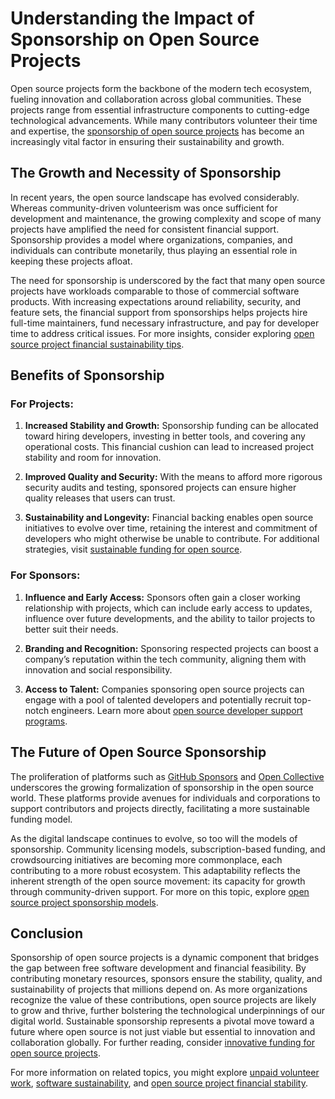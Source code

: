 # Understanding the Impact of Sponsorship on Open Source Projects

Open source projects form the backbone of the modern tech ecosystem, fueling innovation and collaboration across global communities. These projects range from essential infrastructure components to cutting-edge technological advancements. While many contributors volunteer their time and expertise, the [sponsorship of open source projects](https://www.license-token.com/wiki/open-source-sponsorship) has become an increasingly vital factor in ensuring their sustainability and growth.

## The Growth and Necessity of Sponsorship

In recent years, the open source landscape has evolved considerably. Whereas community-driven volunteerism was once sufficient for development and maintenance, the growing complexity and scope of many projects have amplified the need for consistent financial support. Sponsorship provides a model where organizations, companies, and individuals can contribute monetarily, thus playing an essential role in keeping these projects afloat.

The need for sponsorship is underscored by the fact that many open source projects have workloads comparable to those of commercial software products. With increasing expectations around reliability, security, and feature sets, the financial support from sponsorships helps projects hire full-time maintainers, fund necessary infrastructure, and pay for developer time to address critical issues. For more insights, consider exploring [open source project financial sustainability tips](https://www.license-token.com/wiki/open-source-project-financial-sustainability-tips).

## Benefits of Sponsorship

### **For Projects:**

1. **Increased Stability and Growth:** Sponsorship funding can be allocated toward hiring developers, investing in better tools, and covering any operational costs. This financial cushion can lead to increased project stability and room for innovation.

2. **Improved Quality and Security:** With the means to afford more rigorous security audits and testing, sponsored projects can ensure higher quality releases that users can trust.

3. **Sustainability and Longevity:** Financial backing enables open source initiatives to evolve over time, retaining the interest and commitment of developers who might otherwise be unable to contribute. For additional strategies, visit [sustainable funding for open source](https://www.license-token.com/wiki/sustainable-funding-for-open-source).

### **For Sponsors:**

1. **Influence and Early Access:** Sponsors often gain a closer working relationship with projects, which can include early access to updates, influence over future developments, and the ability to tailor projects to better suit their needs.

2. **Branding and Recognition:** Sponsoring respected projects can boost a company’s reputation within the tech community, aligning them with innovation and social responsibility.

3. **Access to Talent:** Companies sponsoring open source projects can engage with a pool of talented developers and potentially recruit top-notch engineers. Learn more about [open source developer support programs](https://www.license-token.com/wiki/open-source-developer-support-programs).

## The Future of Open Source Sponsorship

The proliferation of platforms such as [GitHub Sponsors](https://github.com/sponsors) and [Open Collective](https://opencollective.com/) underscores the growing formalization of sponsorship in the open source world. These platforms provide avenues for individuals and corporations to support contributors and projects directly, facilitating a more sustainable funding model.

As the digital landscape continues to evolve, so too will the models of sponsorship. Community licensing models, subscription-based funding, and crowdsourcing initiatives are becoming more commonplace, each contributing to a more robust ecosystem. This adaptability reflects the inherent strength of the open source movement: its capacity for growth through community-driven support. For more on this topic, explore [open source project sponsorship models](https://www.license-token.com/wiki/open-source-project-sponsorship-models).

## Conclusion

Sponsorship of open source projects is a dynamic component that bridges the gap between free software development and financial feasibility. By contributing monetary resources, sponsors ensure the stability, quality, and sustainability of projects that millions depend on. As more organizations recognize the value of these contributions, open source projects are likely to grow and thrive, further bolstering the technological underpinnings of our digital world. Sustainable sponsorship represents a pivotal move toward a future where open source is not just viable but essential to innovation and collaboration globally. For further reading, consider [innovative funding for open source projects](https://www.license-token.com/wiki/innovative-funding-for-open-source-projects).

For more information on related topics, you might explore [unpaid volunteer work](https://www.license-token.com/wiki/unpaid-volunteer-work), [software sustainability](https://www.license-token.com/wiki/software-sustainability), and [open source project financial stability](https://www.license-token.com/wiki/open-source-project-financial-stability).